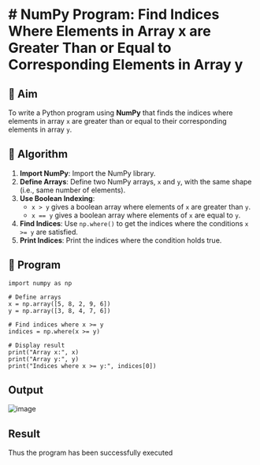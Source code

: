 # # NumPy Program: Find Indices Where Elements in Array x are Greater Than or Equal to Corresponding Elements in Array y

## 🎯 Aim
To write a Python program using **NumPy** that finds the indices where elements in array `x` are greater than or equal to their corresponding elements in array `y`.

## 🧠 Algorithm
1. **Import NumPy**: Import the NumPy library.
2. **Define Arrays**: Define two NumPy arrays, `x` and `y`, with the same shape (i.e., same number of elements).
3. **Use Boolean Indexing**: 
   - `x > y` gives a boolean array where elements of `x` are greater than `y`.
   - `x == y` gives a boolean array where elements of `x` are equal to `y`.
4. **Find Indices**: Use `np.where()` to get the indices where the conditions `x >= y` are satisfied.
5. **Print Indices**: Print the indices where the condition holds true.

## 🧾 Program

```
import numpy as np

# Define arrays
x = np.array([5, 8, 2, 9, 6])
y = np.array([3, 8, 4, 7, 6])

# Find indices where x >= y
indices = np.where(x >= y)

# Display result
print("Array x:", x)
print("Array y:", y)
print("Indices where x >= y:", indices[0])

```
## Output
![image](https://github.com/user-attachments/assets/d6bbd098-723c-4753-a592-d9ca11c380fb)

## Result
Thus the program has been successfully executed
